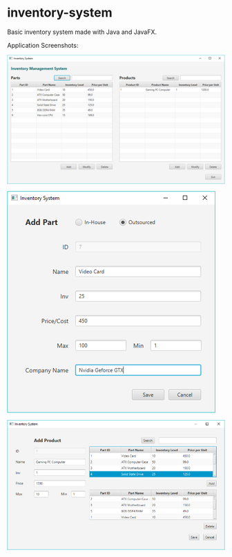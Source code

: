 # inventory-system
Basic inventory system made with Java and JavaFX.

Application Screenshots:

![Main Screen](mainscreen.png)

![Add Part](addpart.png)

![Add Product](addproduct.png)
